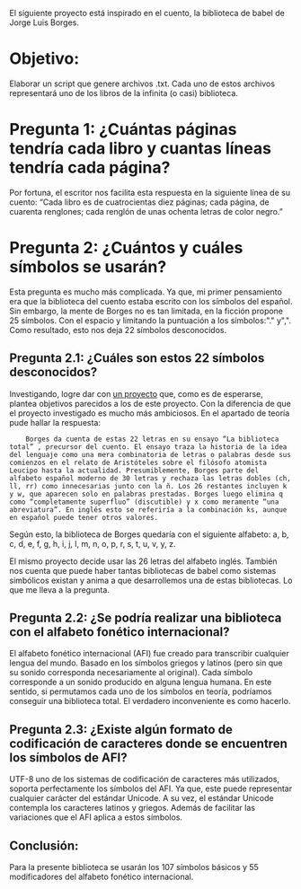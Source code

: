 El siguiente proyecto está inspirado en el cuento, la biblioteca de babel de Jorge Luis Borges.

# Objetivo: 
Elaborar un script que genere archivos .txt. Cada uno de estos archivos representará uno de los libros de la infinita (o casi) biblioteca.


# Pregunta 1: ¿Cuántas páginas tendría cada libro y cuantas líneas tendría cada página?

Por fortuna, el escritor nos facilita esta respuesta en la siguiente línea de su cuento: “Cada libro es de cuatrocientas diez páginas; cada página, de cuarenta renglones; cada renglón de unas ochenta letras de color negro.”

# Pregunta 2:  ¿Cuántos y cuáles símbolos se usarán?

Esta pregunta es mucho más complicada. Ya que, mi primer pensamiento era que la biblioteca del cuento estaba escrito con los símbolos del español. Sin embargo, la mente de Borges no es tan limitada, en la ficción propone 25 símbolos. Con el espacio y limitando la puntuación a los símbolos:"." y",". Como resultado, esto nos deja 22 símbolos desconocidos.

## Pregunta 2.1: ¿Cuáles son estos 22 símbolos desconocidos?

Investigando, logre dar con [un proyecto](https://libraryofbabel.info/) que, como es de esperarse, plantea objetivos parecidos a los de este proyecto. Con la diferencia de que el proyecto investigado es mucho más ambiciosos. En el apartado de teoría pude hallar la respuesta: 

        Borges da cuenta de estas 22 letras en su ensayo “La biblioteca total” , precursor del cuento. El ensayo traza la historia de la idea del lenguaje como una mera combinatoria de letras o palabras desde sus comienzos en el relato de Aristóteles sobre el filósofo atomista Leucipo hasta la actualidad. Presumiblemente, Borges parte del alfabeto español moderno de 30 letras y rechaza las letras dobles (ch, ll, rr) como innecesarias junto con la ñ. Los 26 restantes incluyen k y w, que aparecen solo en palabras prestadas. Borges luego elimina q como “completamente superfluo” (discutible) y x como meramente “una abreviatura”. En inglés esto se referiría a la combinación ks, aunque en español puede tener otros valores.

Según esto, la biblioteca de Borges quedaría con el siguiente alfabeto: a, b, c, d, e, f, g, h, i, j, l, m, n, o, p, r, s, t, u, v, y, z.

El mismo proyecto decide usar las 26 letras del alfabeto inglés. También nos cuenta que puede haber tantas bibliotecas de babel como sistemas simbólicos existan y anima a que desarrollemos una de estas bibliotecas. Lo que me lleva a la pregunta. 

## Pregunta 2.2: ¿Se podría realizar una biblioteca con el alfabeto fonético internacional?

El alfabeto fonético internacional (AFI) fue creado para transcribir cualquier lengua del mundo. Basado en los símbolos griegos y latinos (pero sin que su sonido corresponda necesariamente al original). Cada símbolo corresponde a un sonido producido en alguna lengua humana. En este sentido, si permutamos cada uno de los símbolos en teoría, podríamos conseguir una biblioteca total. El verdadero inconveniente es como hacerlo.

## Pregunta 2.3: ¿Existe algún formato de codificación de caracteres donde se encuentren los símbolos de AFI?

UTF-8 uno de los sistemas de codificación de caracteres más utilizados, soporta perfectamente los símbolos del AFI. Ya que, este puede representar cualquier carácter del estándar Unicode. A su vez, el estándar Unicode contempla los caracteres latinos y griegos. Además de facilitar las variaciones que el AFI aplica a estos símbolos.

## Conclusión:
Para la presente biblioteca se usarán los 107 símbolos básicos y 55 modificadores del alfabeto fonético internacional.